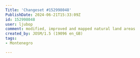 ```yaml
---
Title: 'Changeset #152998048'
PublishDate: 2024-06-21T15:33:09Z
id: 152998048
user: ljubop
comment: modified, improved and mapped natural land areas
created_by: JOSM/1.5 (19096 en_GB)
tags:
- Montenegro

---
```

